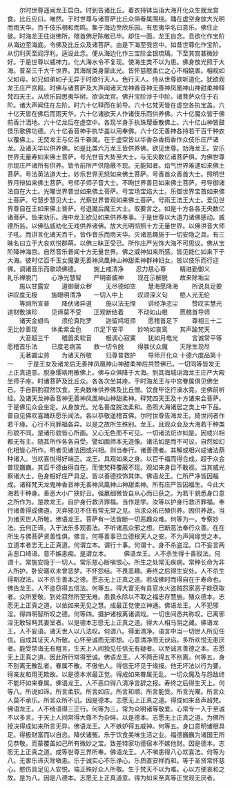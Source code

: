 <!-- { "loadSidebar": true } -->
　　尔时世尊遥闻龙王启白。时到告诸比丘。着衣持钵当诣大海开化众生就龙宫食。比丘应曰。唯然。于时世尊与诸菩萨比丘众俱眷属围绕。踊在虚空身放大光明而雨天华。百千伎乐相和而鸣。集于海边至欣乐园。有思夷华名曰意乐。佛住止彼。时海龙王往诣佛所。稽首佛足陈敬已毕。却住一面。龙王自念。吾欲化作宝阶从海边至海底。令佛及比丘众及诸菩萨。由是下海至我宫中。如昔世尊化作宝阶。从忉利天至阎浮利。适设此念。便从海边化作三宝阶金银琉璃。下至其宫甚微妙好。于是世尊以威神力。化大海水令不复现。使海生类不以为患。佛身放光照于大海。普至三千大千世界。其海居类身蒙此光。皆怀慈愍柔仁之心不相娆害。相视如父如母。如兄如弟如子无异于时欲行天人。色行天人。侍从世尊欲听道化。犹欲观龙王庄严宫殿。时佛与诸菩萨及大声闻诸天龙神香音神无善神凤凰神山神甜柔神释梵四天王。从欣乐园思夷华树。欲诣龙宫。佛升宝阶涉于中阶。诸菩萨众住于右阶。诸大声闻住在左阶。时六十亿释而在前导。六十亿梵天皆在虚空各执宝盖。六十亿天皆在佛后而雨天华。六十亿诸欲天人作诸伎乐而供养佛。六十亿魔众皆于佛前香汁洒地。六十亿龙后在虚空中。各现半身手执珠璎垂散佛上。六十亿山神皆鼓伎乐歌佛功德。六十亿香音神手执华盖以用奉佛。六十亿无善神各持若干百千种衣以覆佛上。无焚龙王与亿百千眷属。在于虚空皆以华香杂香捣香作众伎乐庄严诸龙。及诸天华以供养佛。如是比类六万龙王皆供养佛。欲见世尊。劝海龙王。安乐世界无量寿如来佛土菩萨。号光世音大势至大士。与无央数亿诸菩萨俱。为佛世尊示现庄严诸所有供养。皆令前所严供隐蔽不现。无能知者。焰气世界难逮如来佛土菩萨。号法英法道大士。妙乐世界无怒如来佛土菩萨。号香首众香首大士。照明世界月辩如来佛土菩萨。号师子师子音大士。不眴世界善目如来佛土菩萨。号导御诸法自在大士。光曜世界普世如来佛土菩萨。号宝场宝焰大士。乐御世界宝首如来佛土菩萨。号慧步慧见大士。光察世界普观如来佛土菩萨。号雨王法王大士。爱见世界尊自在王如来佛土菩萨。号退魔后魔王大士。取要言之。如是十方各各无央数亿诸菩萨。皆来劝乐。海中龙王欲见如来供养奉事。于是世尊以大道力诸佛感动。威德所监。以佛弘威劝化无戏供养诸佛。放大光明彻照十方无量世界。以佛洪音大师子吼。而讲言化诸天百千。皆作音乐而雨天华。灭诸恶趣施于一切安隐之具。有三昧名曰立于大哀欢悦群萌。以佛三昧正受已。所作庄严光饰大海不可思议。佛从宝阶降神海宫。自然音乐普闻十方无量世界。佛之威神如来所感。皆见能仁如来下于大海。彼时亿百千玉女魔妻无善神凤凰神山神甜柔神群神妇女。皆以伎乐而行迎佛。调诸音乐而歌颂佛德。
　　施上戒清净　　忍力慈心尊
　　精进勤御义　　礼乐禅脱门
　　心净光慧智　　严明奋威神
　　现在示解脱　　故来除垢尘
　　施以甘露安　　道御罄众秽
　　无尽德如空　　慧海愿降海
　　所说具足要　　讲叹度无极
　　施眼明清净　　一切人中上
　　叹颂深义句　　愍人光无伦
　　等祠所宣普　　降伏诸异道
　　施以法无悭　　讲经净恣尘
　　赞叹实慧光　　道财敷演珍
　　见谛莫不受　　正观断结着
　　不动如山根　　愿稽首导师
　　诸天金翅鸟　　须伦真陀罗
　　迦留鸠垣师　　愿稽首足下
　　尊相三十二　　无比妙善现
　　体柔紫金色　　爪足下安平
　　妙响如哀鸾　　其声踰梵天
　　大音超三千　　稽首柔软音
　　根调心寂寞　　犹如月电光
　　言诚常平等　　愿稽首乐法
　　已度老病苦　　救一切令脱
　　得胜伏众魔　　灭除生现尽
　　无著蠲尘劳　　为诸天所敬
　　归尊普救护　　导师开化众
十德六度品第十一
　　于是王女及诸龙后无善神凤凰神山神甜柔神后共赞佛已。一切同等皆发无上正真道意。脱身璎珞用散佛上。佛与众俱降于大海。到其海城诣海龙王庄严大殿坐师子座。时诸菩萨及比丘众。各各次坐其座。于时海龙王与中宫眷属俱见佛坐已。手自斟酌寂然饮食。无央数味供养佛及比丘僧。饮食毕讫行澡水竟。坐佛前听经。及诸天龙神香音神无善神凤凰神山神甜柔神。释梵四天王及十方诸来会菩萨。于是佛见众会坐定。从身放光。光名善度脱法柔和。悉照大海诸居之类上中下品。普自见佛欢喜踊跃愿乐闻法。各以恭敬遥稽首佛。尔时世尊告海龙王。猗世间者作若干缘。心行不同罪福各异。以是之故所生殊别。龙王。且观众会及大海若干种类形貌不同。是诸形貌皆心所画。又心无色而不可见。一切诸法诳诈如是。因或兴相都无有主。随其所作各各自受。譬如画师本无造像。诸法如是而不可议。自然如幻化相皆心所作。明者见诸法因或兴相。则当奉行。诸善德者。其解或相兴成诸法荫种诸入。当欢喜悦得好端正。龙王。具观如来之身。以百千福而得合成。超于众会普现巍巍。其百千德由得自在。而使梵释覆蔽不现。观如来身目不敢视。当其威光察诸大士。色身相好庄严具足。皆以善德挍饰其体。佛语龙王。仁所严净皆因福成。诸释梵天龙鬼神香音神无善神凤凰神山神甜柔神。所有庄严皆因福生。今此大海若干种身。善恶大小广狭好丑。强羸细微皆自从心而已获之。为若干貌悉身口意之所作为。是故龙王。自护身行救济罪福。当作是学。汝等以护身行救济罪福。奉行诸善得成佛道。灭弃邪见不住有常无常之见。当求众祐已殖供养。因供养故。当为诸天世人所敬。佛语龙王。菩萨有一法皆断一切恶趣众难。何等为一。专察妙法。云何正谛。入于法乐多观善法。不听诸恶众邪之想。已断恶法奉行众善。在在所生与佛菩萨贤善性俱。佛言。何等善事已立德根天人之安。不为声闻缘觉之本。立道本者志无上正真道。何谓立本。谓行十事。何谓十。身不杀盗淫。口不妄言两舌恶口绮语。意不嫉恚痴。是谓立本。
　　佛语龙王。人不杀生得十善寂法。何谓十。常施安隐于一切人。常乐慈心断嗔恨心。所生之处常无疾病。常种长命为非人所护。卧安寤欢未曾恶梦。不怀怨结。不畏恶趣。寿终之后得生安处。人不杀生得斯寂法。以不杀生善本之德。愿志无上正真之道。若成佛时而得自在于寿命也。佛告龙王。人不盗窃得五信法。何等五。得大富无有县官水火盗贼怨家恶子能窃取者。众所爱敬。到处寂然所至无难。患畏永除以不取之福志存慧施。殖众德本。志愿无上正真之道。以依如来无见之慧。成最正觉使立神通。佛语龙王。人不犯邪淫。得四明智所叹之德。何等四。摄护诸根离诸调戏。一切世间悉共称叹。已离邪淫无敢轻眄其妻室者。以是德本志愿无上正真之道。得大人相马阴之藏。佛语龙王。人不妄语。诸天世人以八法叹。何谓八。得面清净。语言中当一切世人所见任信。自成其证天人所敬。心怀至诚而无邪想。心意清净而无谀谄。多所欢悦无患厌者。能受禁诲无有粗言。生天上人间独见任信无有疑者。以至诚言善德之本。志愿无上正真之道。因此所行常得至诚。佛语龙王。人不两舌得五不别离。何等五。身不别离无散乱者。眷属不散。不傲他人。得信无坏见于缘报。他无坏法以行为要。得亲友和用无欺故。以是德本求最正觉。得成如来眷属无乱。一切众魔及与怨敌终不能坏如来眷属。佛语龙王。人不恶口得八清净言辞之报。寿终之后得生天上。何等八。所说如谛。所言柔软。所言如应。所言和顺。所言能受。所言光曜。所言众人莫不承乐。所言众所不讥。因是德本。志愿无上正真之道。得成如来音声超梵。佛语龙王。人不绮语得三正行。何等为三。常为众明诸等敬爱。心常专一入于至诚不以多言。于天上人间常得大尊不为杂碎。以是德本。志愿无上正真之道。为佛所授决得成如来所言无异。佛语龙王。人不嫉妒得五威神。何等五。身口意明诸根具足。得极财富而以自恣。降伏诸冤。乐于饮食美味生活之业。福德巍巍为诸国王所见恭敬。而蒙覆盖如己所有微妙之宝。致差特家功德宿本不嫉他财。因是德本。志愿无上正真之道。成等世尊三界所奉。佛语龙王。人不嗔恚得八心欢喜法。何等为八。无害乐谛灭除嗔恚。乐于诚实心不乐诤心。乐质直安祥而和。等于圣贤常怀慈心。愍伤具足见人安悦。端正殊好众人所敬。生于梵天不以为难。心以方便哀和之故。是为八。因是八德本。志愿无上正真道意。得为如来至真等正觉观无厌者。
